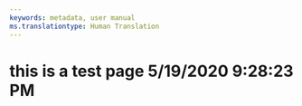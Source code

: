 ```yaml
---
keywords: metadata, user manual
ms.translationtype: Human Translation
---
```

# this is a test page 5/19/2020 9:28:23 PM